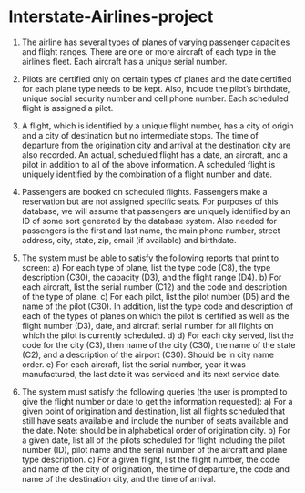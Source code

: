 # Interstate-Airlines-project

1) The airline has several types of planes of varying passenger capacities and flight ranges. There are one or more aircraft of each type in the airline’s fleet. Each aircraft has a unique serial number.

2) Pilots are certified only on certain types of planes and the date certified for each plane type needs to be kept. Also, include the pilot’s birthdate, unique social security number and cell phone number. Each scheduled flight is assigned a pilot.

3) A flight, which is identified by a unique flight number, has a city of origin and a city of destination but no intermediate stops. The time of departure from the origination city and arrival at the destination city are also recorded. An actual, scheduled flight has a date, an aircraft, and a pilot in addition to all of the above information. A scheduled flight is uniquely identified by the combination of a flight number and date.

4) Passengers are booked on scheduled flights. Passengers make a reservation but are not assigned specific seats. For purposes of this database, we will assume that passengers are uniquely identified by an ID of some sort generated by the database system. Also needed for passengers is the first and last name, the main phone number, street address, city, state, zip, email (if available) and birthdate.

5) The system must be able to satisfy the following reports that print to screen:
a) For each type of plane, list the type code (C8), the type description (C30), the capacity (D3), and the flight range (D4).
b) For each aircraft, list the serial number (C12) and the code and description of the type of plane.
c) For each pilot, list the pilot number (D5) and the name of the pilot (C30). In addition, list the type code and description of each of the types of planes on which the pilot is certified as well as the flight number (D3), date, and aircraft serial number for all flights on which the pilot is currently scheduled.
d) d) For each city served, list the code for the city (C3), then name of the city (C30), the name of the state (C2), and a description of the airport (C30). Should be in city name order.
e) For each aircraft, list the serial number, year it was manufactured, the last date it was serviced and its next service date.

6) The system must satisfy the following queries (the user is prompted to give the flight number or date to get the information requested):
 a) For a given point of origination and destination, list all flights scheduled that still have seats available and include the number of seats available and the date. Note: should be in alphabetical order of origination city.
 b) For a given date, list all of the pilots scheduled for flight including the pilot number (ID), pilot name and the serial number of the aircraft and plane type description.
 c) For a given flight, list the flight number, the code and name of the city of origination, the time of departure, the code and name of the destination city, and the time of arrival.
 
